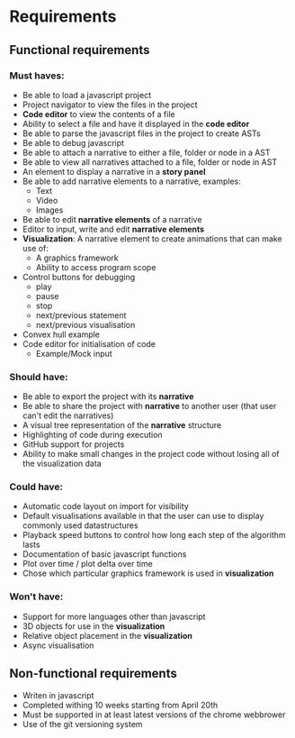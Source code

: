 # Requirements

## Functional requirements

### Must haves:
* Be able to load a javascript project
* Project navigator to view the files in the project
* **Code editor** to view the contents of a file
* Ability to select a file and have it displayed in the **code editor**
* Be able to parse the javascript files in the project to create ASTs
* Be able to debug javascript
* Be able to attach a narrative to either a file, folder or node in a AST
* Be able to view all narratives attached to a file, folder or node in AST
* An element to display a narrative in a **story panel**
* Be able to add narrative elements to a narrative, examples:
	* Text
	* Video
	* Images
* Be able to edit **narrative elements** of a narrative 
* Editor to input, write and edit **narrative elements**
* **Visualization**: A narrative element to create animations that can make use of:
	* A graphics framework
	* Ability to access program scope
* Control buttons for debugging
	* play
	* pause
	* stop
	* next/previous statement
	* next/previous visualisation
* Convex hull example
* Code editor for initialisation of code
	* Example/Mock input

### Should have:
* Be able to export the project with its **narrative**
* Be able to share the project with **narrative** to another user (that user can't edit the narratives)
* A visual tree representation of the **narrative** structure
* Highlighting of code during execution
* GitHub support for projects
* Ability to make small changes in the project code without losing all of the visualization data


### Could have:
* Automatic code layout on import for visibility
* Default visualisations available in  that the user can use to display commonly used datastructures
* Playback speed buttons to control how long each step of the algorithm lasts
* Documentation of basic javascript functions
* Plot over time / plot delta over time
* Chose which particular graphics framework is used in **visualization**

### Won't have:
* Support for more languages other than javascript
* 3D objects for use in the **visualization**
* Relative object placement in the **visualization**
* Async visualisation

## Non-functional requirements
* Writen in javascript
* Completed withing 10 weeks starting from April 20th
* Must be supported in at least latest versions of the chrome webbrower
* Use of the git versioning system

